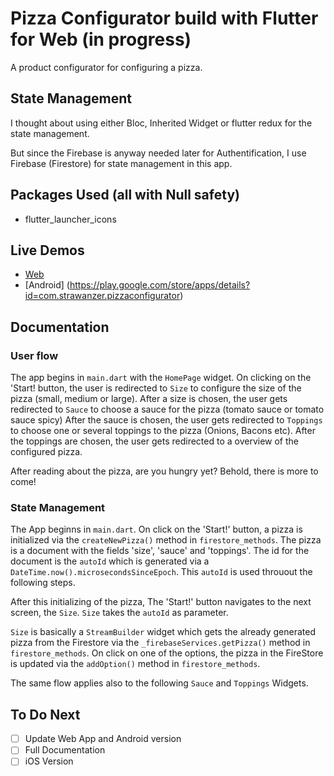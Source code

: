 # Pizza Configurator build with Flutter for Web (in progress)

A product configurator for configuring a pizza. 

## State Management

I thought about using either Bloc, Inherited Widget or flutter redux for the state management.

But since the Firebase is anyway needed later for Authentification, I use Firebase (Firestore) for state management in this app. 


## Packages Used (all with Null safety)

- flutter_launcher_icons

## Live Demos

- [Web](https://flutterwebapps.com/portfolio/pizza-configurator/#/)
- [Android] (https://play.google.com/store/apps/details?id=com.strawanzer.pizzaconfigurator)


## Documentation

### User flow

The app begins in `main.dart` with the `HomePage` widget. 
On clicking on the 'Start! button, the user is redirected to `Size` to configure the size of the pizza (small, medium or large).
After a size is chosen, the user gets redirected to `Sauce` to choose a sauce for the pizza (tomato sauce or tomato sauce spicy)
After the sauce is chosen, the user gets redirected to `Toppings` to choose one or several toppings to the pizza (Onions, Bacons etc).
After the toppings are chosen, the user gets redirected to a overview of the configured pizza.

After reading about the pizza, are you hungry yet? Behold, there is more to come!

### State Management
The App beginns in `main.dart`. On click on the 'Start!' button, a pizza is initialized via the `createNewPizza()` method in `firestore_methods`. 
The pizza is a document with the fields 'size', 'sauce' and 'toppings'.
The id for the document is the `autoId` which is generated via a `DateTime.now().microsecondsSinceEpoch`. This `autoId` is used throuout the following steps.

After this initializing of the pizza, The 'Start!' button navigates to the next screen, the `Size`. `Size` takes the `autoId` as parameter.

`Size` is basically a `StreamBuilder` widget which gets the already generated pizza from the Firestore via the `_firebaseServices.getPizza()` method in `firestore_methods`. 
On click on one of the options, the pizza in the FireStore is updated via the `addOption()` method in `firestore_methods`.

The same flow applies also to the following `Sauce` and `Toppings` Widgets.


## To Do Next

- [ ] Update Web App and Android version
- [ ] Full Documentation
- [ ] iOS Version